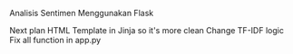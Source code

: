Analisis Sentimen Menggunakan Flask

Next plan
HTML Template in Jinja so it's more clean
Change TF-IDF logic
Fix all function in app.py
